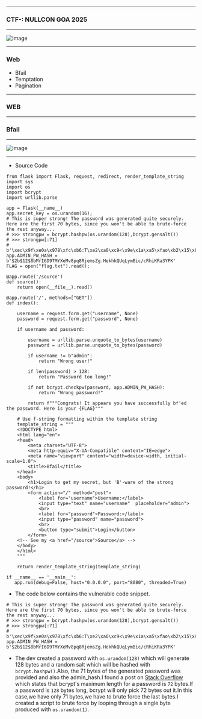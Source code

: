------------------

### CTF-: NULLCON GOA 2025

------------------

![image](https://github.com/user-attachments/assets/55150e19-92a0-4611-9134-02347a556eba)

-------------------

### Web

- Bfail
- Temptation
- Pagination

--------------------

### WEB

--------------------

### Bfail

--------------------

![image](https://github.com/user-attachments/assets/f5cacbc1-654f-4d94-aeac-21b2c19eab8f)

--------------------

- Source Code

```python3
from flask import Flask, request, redirect, render_template_string
import sys
import os
import bcrypt
import urllib.parse

app = Flask(__name__)
app.secret_key = os.urandom(16);
# This is super strong! The password was generated quite securely. Here are the first 70 bytes, since you won't be able to brute-force the rest anyway...
# >>> strongpw = bcrypt.hashpw(os.urandom(128),bcrypt.gensalt())
# >>> strongpw[:71]
# b'\xec\x9f\xe0a\x978\xfc\xb6:T\xe2\xa0\xc9<\x9e\x1a\xa5\xfao\xb2\x15\x86\xe5$\x86Z\x1a\xd4\xca#\x15\xd2x\xa0\x0e0\xca\xbc\x89T\xc5V6\xf1\xa4\xa8S\x8a%I\xd8gI\x15\xe9\xe7$M\x15\xdc@\xa9\xa1@\x9c\xeee\xe0\xe0\xf76'
app.ADMIN_PW_HASH = b'$2b$12$8bMrI6D9TMYXeMv8pq8RjemsZg.HekhkQUqLymBic/cRhiKRa3YPK'
FLAG = open("flag.txt").read();

@app.route('/source')
def source():
    return open(__file__).read()

@app.route('/', methods=["GET"])
def index():

    username = request.form.get("username", None)
    password = request.form.get("password", None)

    if username and password:

        username = urllib.parse.unquote_to_bytes(username)
        password = urllib.parse.unquote_to_bytes(password)

        if username != b"admin":
            return "Wrong user!"

        if len(password) > 128:
            return "Password too long!"

        if not bcrypt.checkpw(password, app.ADMIN_PW_HASH):
            return "Wrong password!"

        return f"""Congrats! It appears you have successfully bf'ed the password. Here is your {FLAG}"""

    # Use f-string formatting within the template string
    template_string = """
    <!DOCTYPE html>
    <html lang="en">
    <head>
        <meta charset="UTF-8">
        <meta http-equiv="X-UA-Compatible" content="IE=edge">
        <meta name="viewport" content="width=device-width, initial-scale=1.0">
        <title>Bfail</title>
    </head>
    <body>
        <h1>Login to get my secret, but 'B'-ware of the strong password!</h1>
        <form action="/" method="post">
            <label for="username">Username:</label>
            <input type="text" name="username"  placeholder="admin">
            <br>
            <label for="password">Password:</label>
            <input type="password" name="password">
            <br>
            <button type="submit">Login</button>
        </form>
    <!-- See my <a href="/source">Source</a> -->
    </body>
    </html>
    """

    return render_template_string(template_string)

if __name__ == '__main__':
   app.run(debug=False, host="0.0.0.0", port="8080", threaded=True)
```

- The code below contains the vulnerable code snippet.

```python3
# This is super strong! The password was generated quite securely. Here are the first 70 bytes, since you won't be able to brute-force the rest anyway...
# >>> strongpw = bcrypt.hashpw(os.urandom(128),bcrypt.gensalt())
# >>> strongpw[:71]
# b'\xec\x9f\xe0a\x978\xfc\xb6:T\xe2\xa0\xc9<\x9e\x1a\xa5\xfao\xb2\x15\x86\xe5$\x86Z\x1a\xd4\xca#\x15\xd2x\xa0\x0e0\xca\xbc\x89T\xc5V6\xf1\xa4\xa8S\x8a%I\xd8gI\x15\xe9\xe7$M\x15\xdc@\xa9\xa1@\x9c\xeee\xe0\xe0\xf76'
app.ADMIN_PW_HASH = b'$2b$12$8bMrI6D9TMYXeMv8pq8RjemsZg.HekhkQUqLymBic/cRhiKRa3YPK'
```

- The dev created a password with `os.urandom(128)` which will generate 128 bytes and a random salt which will be hashed with `bcrypt.hashpw()`.Also, the 71 bytes of the generated password was provided and also the admin_hash.I found a post on [Stack Overflow](https://security.stackexchange.com/questions/39849/does-bcrypt-have-a-maximum-password-length) which states that bcrypt's maximum length for a password is `72` bytes.If a password is `128` bytes long, bcrypt will only pick 72 bytes out it.In this case,we have only 71 bytes,we have to brute force the last bytes.I created a script to brute force by looping through a single byte produced with `os.urandom(1)`.



